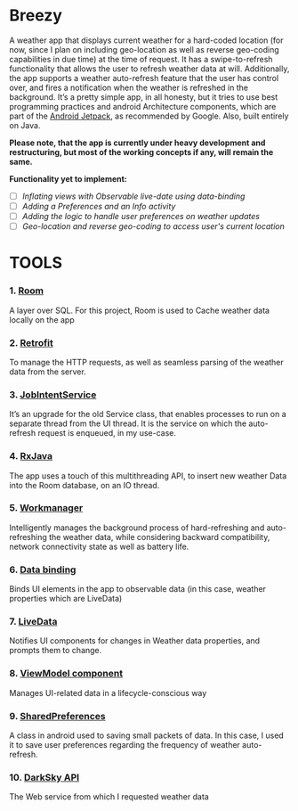 # Breezy

A weather app that displays current weather for a hard-coded location (for now, since I plan on including geo-location as well as reverse geo-coding capabilities in due time) at the time of request. It has a swipe-to-refresh functionality that allows the user to refresh weather data at will. Additionally, the app supports a weather auto-refresh feature that the user has control over, and fires a notification when the weather is refreshed in the background.
It’s a pretty simple app, in all honesty, but it tries to use best programming practices and android Architecture components, which are part of the [Android Jetpack](https://www.youtube.com/watch?v=LmkKFCfmnhQ), as recommended by Google.
Also, built entirely on Java.

**Please note, that the app is currently under heavy development and restructuring, but most of the working concepts if any, will remain the same.**

**Functionality yet to implement:**
- [ ] *Inflating views with Observable live-date using data-binding*
- [ ] *Adding a Preferences and an Info activity*
- [ ] *Adding the logic to handle user preferences on weather updates*
- [ ] *Geo-location and reverse geo-coding to access user's current location*

# TOOLS
### 1.	[Room](https://www.youtube.com/watch?v=SKWh4ckvFPM)

A layer over SQL. For this project, Room is used to Cache weather data locally on the app

### 2.	[Retrofit](https://www.youtube.com/watch?v=4JGvDUlfk7Y&list=PLrnPJCHvNZuCbuD3xpfKzQWOj3AXybSaM)

To manage the HTTP requests, as well as seamless parsing of the weather data from the server.

### 3.	[JobIntentService](https://www.youtube.com/watch?v=B4gFbWnNpac)

It’s an upgrade for the old Service class, that enables processes to run on a separate thread from the UI thread. It is the service on which the auto-refresh request is enqueued, in my use-case.

### 4.	[RxJava](https://www.google.com/url?sa=t&rct=j&q=&esrc=s&source=web&cd=3&cad=rja&uact=8&ved=2ahUKEwjZ3-a-vZrpAhUQkxQKHYWkBjoQFjACegQIAhAB&url=https%3A%2F%2Fgithub.com%2FReactiveX%2FRxAndroid&usg=AOvVaw3R1elAynpxKgfVUYOvIguC)

The app uses a touch of this multithreading API, to insert new weather Data into the Room database, on an IO thread.

### 5.	[Workmanager](https://www.youtube.com/watch?v=pe_yqM16hPQ)

Intelligently manages the background process of hard-refreshing and auto-refreshing the weather data, while considering backward compatibility, network connectivity state as well as battery life.

### 6.	[Data binding](https://www.youtube.com/watch?v=T-nQP9fidKU&t=30s)

Binds UI elements in the app to observable data (in this case, weather properties which are LiveData)

### 7.	[LiveData](https://www.youtube.com/watch?v=OMcDk2_4LSk&t=33s)

Notifies UI components for changes in Weather data properties, and prompts them to change.

### 8.	[ViewModel component](https://www.youtube.com/watch?v=5qlIPTDE274)

Manages UI-related data in a lifecycle-conscious way


### 9.	[SharedPreferences](https://www.google.com/url?sa=t&rct=j&q=&esrc=s&source=web&cd=11&cad=rja&uact=8&ved=2ahUKEwiI697wuZrpAhUKdxoKHXb5BcgQFjAKegQIAxAB&url=https%3A%2F%2Fdeveloper.android.com%2Ftraining%2Fdata-storage%2Fshared-preferences&usg=AOvVaw1pvPHLCKq3V7wVe7Md_iyT)

A class in android used to saving small packets of data. In this case, I used it to save user preferences regarding the frequency of weather auto-refresh.

### 10.	[DarkSky API](https://darksky.net/dev)

The Web service from which I requested weather data


 
